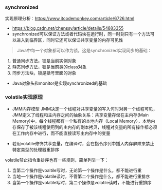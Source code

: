 ### synchronized
实现原理分析：https://www.itcodemonkey.com/article/6726.html
- https://blog.csdn.net/chenssy/article/details/54883355
- synchronized可以保证方法或者代码块在运行时，同一时刻只有一个方法可以进入到临界区，同时它还可以保证共享变量的内存可见性
>Java中每一个对象都可以作为锁，这是synchronized实现同步的基础： 
1. 普通同步方法，锁是当前实例对象 
2. 静态同步方法，锁是当前类的class对象 
3. 同步方法块，锁是括号里面的对象

- Java对象头和monitor是实现synchronized的基础

### volatile实现原理
- JMM内存模型
JMM决定一个线程对共享变量的写入何时对另一个线程可见，JMM定义了线程和主内存之间的抽象关系：共享变量存储在主内存(Main Memory)中，每个线程都有一个私有的本地内存（Local Memory），本地内存保存了被该线程使用到的主内存的副本拷贝，线程对变量的所有操作都必须在工作内存中进行，而不能直接读写主内存中的变量

- 若用volatile修饰共享变量，在编译时，会在指令序列中插入内存屏障来禁止特定类型的处理器重排序


volatile禁止指令重排序也有一些规则，简单列举一下：
1. 当第二个操作是voaltile写时，无论第一个操作是什么，都不能进行重
2. 当地一个操作是volatile读时，不管第二个操作是什么，都不能进行重排序
3. 当第一个操作是volatile写时，第二个操作是volatile读时，不能进行重排序